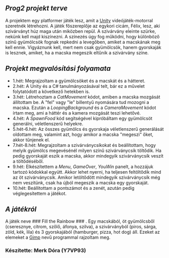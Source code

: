 *Prog2 projekt terve* 
--------------------- 

A projektem egy platformer játék lesz, amit a [Unity](https://unity.com/ "Unity") videójáték-motorral szeretnék létrehozni. 
A játék főszereplője az egykori cicám, Félix, lesz, aki szivárványt húz maga után miközben repül. A szivárvány eleinte szürke, nekünk kell majd kiszínezni. A színezés úgy fog működni, hogy különböző színű gyümölcsök fognak repkedni a levegőben, amiket a macskának meg kell ennie. Vigyáznunk kell, mert nem csak gyümölcsök, hanem gyorskaják is lesznek, amiket, ha a macska megeszik eltűnik a szivárvány színe.  

  

*Projekt megvalósítási folyamata* 
--------------------------------- 

* 1.hét: Megrajzoltam a gyümölcsöket és a macskát és a hátteret. 
* 2.hét: A Unity és a C# tanulmányozásával telt, bár ez a művelet folytatódott a következő hetekben is. 
* 3.hét: Létrehoztam a *CatMovement* kódot, amiben a macska mozgását állítottam be. A "fel" vagy "le" billentyű nyomására tud mozogni a macska. Ezután a *LoopingBackground* és a *CameraMovement* kódot írtam meg, ami a háttér és a kamera mozgását teszi lehetővé. 
* 4.hét: A *SpawnFood* kód segítségével kipróbáltam egy gyümölcsöt generálni, véletlenszerű helyekre. 
* 5.hét-6.hét: Az összes gyümölcs és gyorskaja véletlenszerű generálását oldottam meg, valamint azt, hogy amikor a macska "megeszi" őket, akkor tűnjenek el. 
* 7.hét-8.hét: Megrajzoltam a szivárványcsíkokat és beállítottam, hogy melyik gyümölcs megevésénél milyen színű szivárványcsík töltődik. Ha pedig gyorskaját eszik a macska, akkor mindegyik szivárványcsík veszít a töltődéséből. 
* 9.hét: Elkészítettem a *Menu*, *GameOver*, *YouWin* panelt, a hozzájuk tartozó kódokkal együtt. Akkor lehet nyerni, ha teljesen feltöltődik mind az öt szivárványcsík. Amikor letöltődött mindegyik szivárványcsík még nem veszítünk, csak ha újból megeszik a macska egy gyorskaját. 
* 10.hét: Beállítottam a pontszámot és a zenét, azután pedig véglegesítettem a játékot. 

  

*A játékról* 
--------------------- 

A játék neve ### Fill the Rainbow ### . Egy macskából, öt gyümölcsből (cseresznye, citrom, szőlő, áfonya, szilva), a szivárványból (piros, sárga, zöld, kék, lila) és 3 gyorskajából (hamburger, pizza, hot dog) áll. Ezeket az elemeket a [Gimp](https://www.gimp.org/) nevű programmal rajzoltam meg. 



### Készítette: Merk Dóra (Y7VP93)
